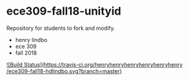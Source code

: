 # ece309-fall18-unityid
Repository for students to fork and modify.
* henry lindbo
* ece 309
* fall 2018

[![Build Status](https://travis-ci.org/henryhenryhenryhenryhenryhenry
/ece309-fall18-hdlindbo.svg?branch=master)](https://travis-ci.org/henryhenryhenryhenryhenryhenry/ece309-fall18-hdlindbo)